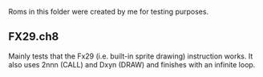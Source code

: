 Roms in this folder were created by me for testing purposes.

FX29.ch8
--------

Mainly tests that the Fx29 (i.e. built-in sprite drawing) instruction works. It also uses 2nnn (CALL) and Dxyn (DRAW) and finishes with an infinite loop.
